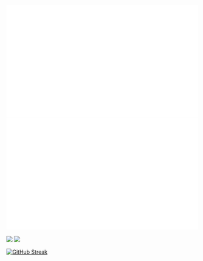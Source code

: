 <!---
shiro2332/shiro2332 is a ✨ special ✨ repository because its `README.md` (this file) appears on your GitHub profile.
You can click the Preview link to take a look at your changes.
--->
![](https://raw.githubusercontent.com/shiro2332/1234567/master/generated/overview.svg)
![](https://raw.githubusercontent.com/shiro2332/1234567/master/generated/languages.svg)

![](https://github-readme-stats.vercel.app/api?username=shiro2332&count_private=true&show_icons=true&theme=radical)
![](https://github-readme-stats.vercel.app/api/top-langs/?username=shiro2332&show_icons=true&theme=radical)

[![GitHub Streak](https://github-readme-streak-stats.herokuapp.com/?user=shiro2332)](https://github.com/DenverCoder1/github-readme-streak-stats)


